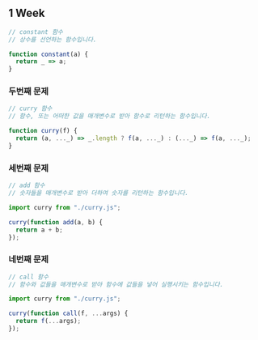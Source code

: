 ## 1 Week

```javascript
// constant 함수
// 상수를 선언하는 함수입니다.

function constant(a) {
  return _ => a;
}
```

### 두번째 문제
```javascript
// curry 함수
// 함수, 또는 어떠한 값을 매개변수로 받아 함수로 리턴하는 함수입니다.

function curry(f) {
  return (a, ..._) => _.length ? f(a, ..._) : (..._) => f(a, ..._);
}
```

### 세번째 문제
```javascript
// add 함수
// 숫자들을 매개변수로 받아 더하여 숫자를 리턴하는 함수입니다.

import curry from "./curry.js";

curry(function add(a, b) {
  return a + b;
});
```

### 네번째 문제
```javascript
// call 함수
// 함수와 값들을 매개변수로 받아 함수에 값들을 넣어 실행시키는 함수입니다.

import curry from "./curry.js";

curry(function call(f, ...args) {
  return f(...args);
});
```